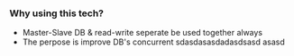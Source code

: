 ### Why using this tech?
- Master-Slave DB & read-write seperate be used together always
- The perpose is improve DB's concurrent sdasdasasdadasdsasd asasd